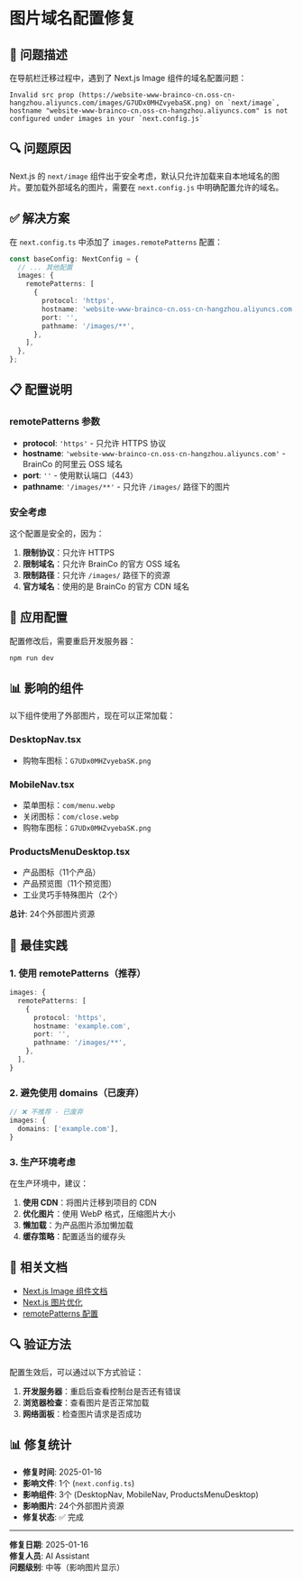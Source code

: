 # 图片域名配置修复

## 🐛 问题描述

在导航栏迁移过程中，遇到了 Next.js Image 组件的域名配置问题：

```
Invalid src prop (https://website-www-brainco-cn.oss-cn-hangzhou.aliyuncs.com/images/G7UDx0MHZvyebaSK.png) on `next/image`, hostname "website-www-brainco-cn.oss-cn-hangzhou.aliyuncs.com" is not configured under images in your `next.config.js`
```

## 🔍 问题原因

Next.js 的 `next/image` 组件出于安全考虑，默认只允许加载来自本地域名的图片。要加载外部域名的图片，需要在 `next.config.js` 中明确配置允许的域名。

## ✅ 解决方案

在 `next.config.ts` 中添加了 `images.remotePatterns` 配置：

```typescript
const baseConfig: NextConfig = {
  // ... 其他配置
  images: {
    remotePatterns: [
      {
        protocol: 'https',
        hostname: 'website-www-brainco-cn.oss-cn-hangzhou.aliyuncs.com',
        port: '',
        pathname: '/images/**',
      },
    ],
  },
};
```

## 📋 配置说明

### remotePatterns 参数

- **protocol**: `'https'` - 只允许 HTTPS 协议
- **hostname**: `'website-www-brainco-cn.oss-cn-hangzhou.aliyuncs.com'` - BrainCo 的阿里云 OSS 域名
- **port**: `''` - 使用默认端口（443）
- **pathname**: `'/images/**'` - 只允许 `/images/` 路径下的图片

### 安全考虑

这个配置是安全的，因为：

1. **限制协议**：只允许 HTTPS
2. **限制域名**：只允许 BrainCo 的官方 OSS 域名
3. **限制路径**：只允许 `/images/` 路径下的资源
4. **官方域名**：使用的是 BrainCo 的官方 CDN 域名

## 🔄 应用配置

配置修改后，需要重启开发服务器：

```bash
npm run dev
```

## 📊 影响的组件

以下组件使用了外部图片，现在可以正常加载：

### DesktopNav.tsx
- 购物车图标：`G7UDx0MHZvyebaSK.png`

### MobileNav.tsx
- 菜单图标：`com/menu.webp`
- 关闭图标：`com/close.webp`
- 购物车图标：`G7UDx0MHZvyebaSK.png`

### ProductsMenuDesktop.tsx
- 产品图标（11个产品）
- 产品预览图（11个预览图）
- 工业灵巧手特殊图片（2个）

**总计**: 24个外部图片资源

## 🎯 最佳实践

### 1. 使用 remotePatterns（推荐）

```typescript
images: {
  remotePatterns: [
    {
      protocol: 'https',
      hostname: 'example.com',
      port: '',
      pathname: '/images/**',
    },
  ],
}
```

### 2. 避免使用 domains（已废弃）

```typescript
// ❌ 不推荐 - 已废弃
images: {
  domains: ['example.com'],
}
```

### 3. 生产环境考虑

在生产环境中，建议：

1. **使用 CDN**：将图片迁移到项目的 CDN
2. **优化图片**：使用 WebP 格式，压缩图片大小
3. **懒加载**：为产品图片添加懒加载
4. **缓存策略**：配置适当的缓存头

## 📝 相关文档

- [Next.js Image 组件文档](https://nextjs.org/docs/api-reference/next/image)
- [Next.js 图片优化](https://nextjs.org/docs/basic-features/image-optimization)
- [remotePatterns 配置](https://nextjs.org/docs/api-reference/next/image#remote-patterns)

## 🔍 验证方法

配置生效后，可以通过以下方式验证：

1. **开发服务器**：重启后查看控制台是否还有错误
2. **浏览器检查**：查看图片是否正常加载
3. **网络面板**：检查图片请求是否成功

## 📊 修复统计

- **修复时间**: 2025-01-16
- **影响文件**: 1个 (`next.config.ts`)
- **影响组件**: 3个 (DesktopNav, MobileNav, ProductsMenuDesktop)
- **影响图片**: 24个外部图片资源
- **修复状态**: ✅ 完成

---

**修复日期**: 2025-01-16  
**修复人员**: AI Assistant  
**问题级别**: 中等（影响图片显示）

